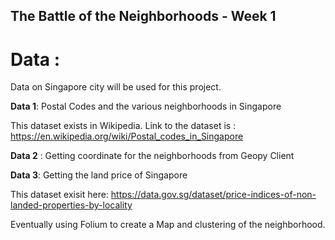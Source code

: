 ## The Battle of the Neighborhoods - Week 1

# Data :

Data on Singapore city will be used for this project. 

**Data 1**: Postal Codes and the various neighborhoods in Singapore 

This dataset exists in Wikipedia. Link to the dataset is : https://en.wikipedia.org/wiki/Postal_codes_in_Singapore

**Data 2** : Getting coordinate for the neighborhoods from Geopy Client

**Data 3**: Getting the land price of Singapore 

This dataset exisit here: https://data.gov.sg/dataset/price-indices-of-non-landed-properties-by-locality

Eventually using Folium to create a Map and clustering of the neighborhood. 
